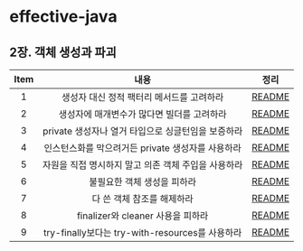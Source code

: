 # effective-java

## 2장. 객체 생성과 파괴

| Item |                   내용                    |                                  정리                                  |
|:----:|:---------------------------------------:|:--------------------------------------------------------------------:|
|  1   |         생성자 대신 정적 팩터리 메서드를 고려하라         |         [README](chapter02/item1_생성자_대신_정적_팩터리_메서드를_고려하라.md)         |
|  2   |         생성자에 매개변수가 많다면 빌더를 고려하라         |         [README](chapter02/item2_생성자에_매개변수가_많다면_빌더를_고려하라.md)         |
|  3   |     private 생성자나 열거 타입으로 싱글턴임을 보증하라     |     [README](chapter02/item3_private_생성자나_열거_타입으로_싱글턴임을_보증하라.md)     |
|  4   |     인스턴스화를 막으려거든 private 생성자를 사용하라      |     [README](chapter02/item4_인스턴스화를_막으려거든_private_생성자를_사용하라.md)      |
|  5   |      자원을 직접 명시하지 말고 의존 객체 주입을 사용하라      |      [README](chapter02/item5_자원을_직접_명시하지_말고_의존_객체_주입을_사용하라.md)      |
|  6   |             불필요한 객체 생성을 피하라             |             [README](chapter02/item6_불필요한_객체_생성을_피하라.md)             |
|  7   |             다 쓴 객체 참조를 해제하라             |             [README](chapter02/item7_다_쓴_객체_참조를_해제하라.md)             |
|  8   |       finalizer와 cleaner 사용을 피하라        |       [README](chapter02/item8_finalizer와_cleaner_사용을_피하라.md)        |
|  9   | try-finally보다는 try-with-resources를 사용하라 | [README](chapter02/item9_try-finally보다는_try-with-resources를_사용하라.md) |
